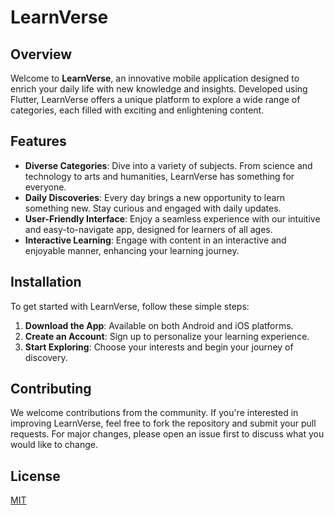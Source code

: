 # LearnVerse

## Overview
Welcome to **LearnVerse**, an innovative mobile application designed to enrich your daily life with new knowledge and insights. Developed using Flutter, LearnVerse offers a unique platform to explore a wide range of categories, each filled with exciting and enlightening content.

## Features
- **Diverse Categories**: Dive into a variety of subjects. From science and technology to arts and humanities, LearnVerse has something for everyone.
- **Daily Discoveries**: Every day brings a new opportunity to learn something new. Stay curious and engaged with daily updates.
- **User-Friendly Interface**: Enjoy a seamless experience with our intuitive and easy-to-navigate app, designed for learners of all ages.
- **Interactive Learning**: Engage with content in an interactive and enjoyable manner, enhancing your learning journey.

## Installation
To get started with LearnVerse, follow these simple steps:
1. **Download the App**: Available on both Android and iOS platforms.
2. **Create an Account**: Sign up to personalize your learning experience.
3. **Start Exploring**: Choose your interests and begin your journey of discovery.

## Contributing
We welcome contributions from the community. If you're interested in improving LearnVerse, feel free to fork the repository and submit your pull requests. For major changes, please open an issue first to discuss what you would like to change.

## License
[MIT](https://choosealicense.com/licenses/mit/)
